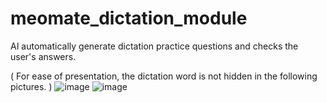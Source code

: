 # meomate_dictation_module
AI automatically generate dictation practice questions and checks the user's answers.

( For ease of presentation, the dictation word is not hidden in the following pictures. )
![image](https://github.com/webaverse-studios/meomate_dictation_module/assets/10785634/191da337-726b-4fa5-883c-699b4884a413)
![image](https://github.com/webaverse-studios/meomate_dictation_module/assets/10785634/6b4d7154-f815-499d-975c-3080fb73fdd0)

